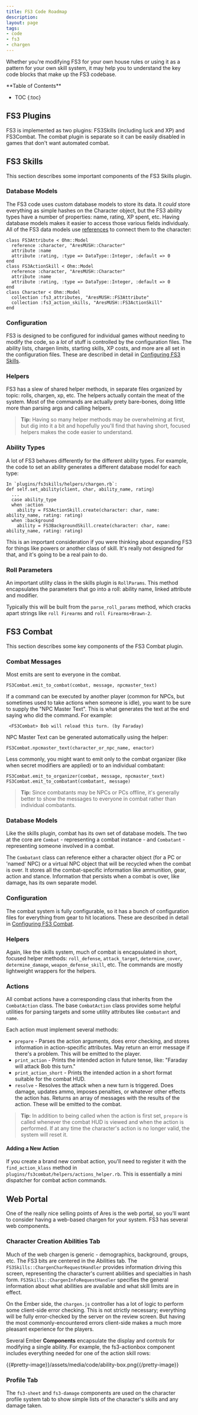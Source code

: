 ```yaml
---
title: FS3 Code Roadmap
description:
layout: page
tags: 
- code
- fs3
- chargen
---
```


Whether you're modifying FS3 for your own house rules or using it as a pattern for your own skill system, it may help you to understand the key code blocks that make up the FS3 codebase.

<div id="inline_toc" markdown="1">
**Table of Contents**

* TOC
{:toc}
</div>

## FS3 Plugins

FS3 is implemented as two plugins:  FS3Skills (including luck and XP) and FS3Combat.  The combat plugin is separate so it can be easily disabled in games that don't want automated combat.

## FS3 Skills

This section describes some important components of the FS3 Skills plugin.

### Database Models

The FS3 code uses custom database models to store its data.  It _could_ store everything as simple hashes on the Character object, but the FS3 ability types have a number of properties:  name, rating, XP spent, etc.  Having database models makes it easier to access those various fields individualy.  All of the FS3 data models use [references](/tutorials/code/database) to connect them to the character:

    class FS3Attribute < Ohm::Model
      reference :character, "AresMUSH::Character"
      attribute :name
      attribute :rating, :type => DataType::Integer, :default => 0
    end
    class FS3ActionSkill < Ohm::Model
      reference :character, "AresMUSH::Character"
      attribute :name
      attribute :rating, :type => DataType::Integer, :default => 0
    end
    class Character < Ohm::Model
      collection :fs3_attributes, "AresMUSH::FS3Attribute"
      collection :fs3_action_skills, "AresMUSH::FS3ActionSkill"
    end

### Configuration

FS3 is designed to be configured for individual games without needing to modify the code, so a _lot_ of stuff is controlled by the configuration files.  The ability lists, chargen limits, starting skills, XP costs, and more are all set in the configuration files.  These are described in detail in [Configuring FS3 Skills](/tutorials/config/fs3skills).

### Helpers

FS3 has a slew of shared helper methods, in separate files organized by topic:  rolls, chargen, xp, etc.   The helpers actually contain the meat of the system.  Most of the commands are actually prety bare-bones, doing little more than parsing args and calling helpers.

> <i class="fa fa-info-circle"></i> **Tip:** Having so many helper methods may be overwhelming at first, but dig into it a bit and hopefully you'll find that having short, focused helpers makes the code easier to understand. 

### Ability Types

A lot of FS3 behaves differently for the different ability types.  For example, the code to set an ability generates a different database model for each type:

    In `plugins/fs3skills/helpers/chargen.rb`:
    def self.set_ability(client, char, ability_name, rating)
      ...
      case ability_type
      when :action
        ability = FS3ActionSkill.create(character: char, name: ability_name, rating: rating)
      when :background
        ability = FS3BackgroundSkill.create(character: char, name: ability_name, rating: rating)

This is an important consideration if you were thinking about expanding FS3 for things like powers or another class of skill.  It's really not designed for that, and it's going to be a real pain to do.

### Roll Parameters

An important utility class in the skills plugin is `RollParams`.  This method encapsulates the parameters that go into a roll: ability name, linked attribute and modifier. 

Typically this will be built from the `parse_roll_params` method, which cracks apart strings like `roll Firearms` and `roll Firearms+Brawn-2`.

## FS3 Combat

This section describes some key components of the FS3 Combat plugin.

### Combat Messages

Most emits are sent to everyone in the combat.

    FS3Combat.emit_to_combat(combat, message, npcmaster_text)

If a command can be executed by another player (common for NPCs, but sometimes used to take actions when someone is idle), you want to be sure to supply the "NPC Master Text".  This is what generates the text at the end saying who did the command.  For example:

     <FS3Combat> Bob will reload this turn. (by Faraday)

NPC Master Text can be generated automatically using the helper:

    FS3Combat.npcmaster_text(character_or_npc_name, enactor)

Less commonly, you might want to emit only to the combat organizer (like when secret modifiers are applied) or to an individual combatant:

    FS3Combat.emit_to_organizer(combat, message, npcmaster_text)
    FS3Combat.emit_to_combatant(combatant, message)

> <i class="fa fa-info-circle"></i> **Tip:** Since combatants may be NPCs or PCs offline, it's generally better to show the messages to everyone in combat rather than individual combatants.


### Database Models

Like the skills plugin, combat has its own set of database models.  The two at the core are `Combat` - representing a combat instance - and `Combatant` - representing someone involved in a combat.   

The `Combatant` class can reference either a character object (for a PC or 'named' NPC) or a virtual NPC object that will be recycled when the combat is over.  It stores all the combat-specific information like ammunition, gear, action and stance.  Information that persists when a combat is over, like damage, has its own separate model.

### Configuration

The combat system is fully configurable, so it has a bunch of configuration files for everything from gear to hit locations.  These are described in detail in [Configuring FS3 Combat](/tutorials/config/fs3combat).

### Helpers

Again, like the skills system, much of combat is encapsulated in short, focused helper methods: `roll_defense`, `attack_target`, `determine_cover`, `determine_damage`, `weapon_defense_skill`, etc.  The commands are mostly lightweight wrappers for the helpers.

### Actions

All combat actions have a corresponding class that inherits from the `CombatAction` class.   The base `CombatAction` class provides some helpful utilities for parsing targets and some utility attributes like `combatant` and `name`.

Each action must implement several methods:

* `prepare` - Parses the action arguments, does error checking, and stores information in action-specific attributes.  May return an error message if there's a problem.  This will be emitted to the player.
* `print_action` - Prints the intended action in future tense, like:  "Faraday will attack Bob this turn."
* `print_action_short` - Prints the intended action in a short format suitable for the combat HUD.
* `resolve` - Resolves the attack when a new turn is triggered.  Does damage, updates ammo, imposes penalties, or whatever other effects the action has.  Returns an array of messages with the results of the action.  These will be emitted to the combat.

> <i class="fa fa-info-circle"></i> **Tip:** In addition to being called when the action is first set, `prepare` is called whenever the combat HUD is viewed and when the action is performed.  If at any time the character's action is no longer valid, the system will reset it.

#### Adding a New Action

If you create a brand new combat action, you'll need to register it with the `find_action_klass` method in `plugins/fs3combat/helpers/actions_helper.rb`.  This is essentially a mini dispatcher for combat action commands.

## Web Portal

One of the really nice selling points of Ares is the web portal, so you'll want to consider having a web-based chargen for your system.  FS3 has several web components.

### Character Creation Abilities Tab

Much of the web chargen is generic - demographics, background, groups, etc.  The FS3 bits are centered in the Abilities tab.  The `FS3Skills::ChargenCharRequestHandler` provides information driving this screen, representing the character's current abilities and specialties in hash form.   `FS3Skills::ChargenInfoRequestHandler` specifies the general information about what abilities are available and what skill limits are in effect.

On the Ember side, the `chargen.js` controller has a lot of logic to perform some client-side error checking.  This is not strictly necessary; everything will be fully error-checked by the server on the review screen.  But having the most commonly-encountered errors client-side makes a much more pleasant experience for the players.

Several Ember **Components** encapsulate the display and controls for modifying a single ability.  For example, the fs3-actionbox component includes everything needed for one of the action skill rows:

{{#pretty-image}}/assets/media/code/ability-box.png{{/pretty-image}}

### Profile Tab

The `fs3-sheet` and `fs3-damage` components are used on the character profile system tab to show simple lists of the character's skills and any damage taken.
